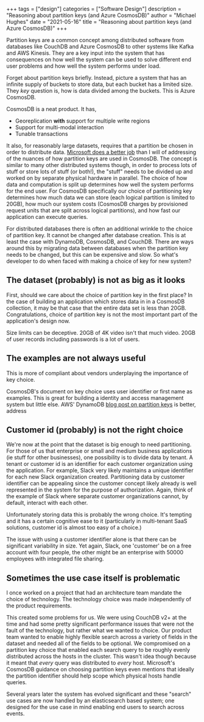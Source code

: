 +++
tags = ["design"]
categories = ["Software Design"]
description = "Reasoning about partition keys (and Azure CosmosDB)"
author = "Michael Hughes"
date = "2021-05-16"
title = "Reasoning about partition keys (and Azure CosmosDB)" 
+++

Partition keys are a common concept among distributed software from databases like CouchDB and Azure CosmosDB to other systems like Kafka and AWS Kinesis. They are a key
input into the system that has consequences on how well the system can be used to solve different end user problems and how well the system performs under load.

<!--more-->

Forget about partition keys briefly. Instead, picture a system that has an infinite supply of buckets to store data, but each bucket has a limited size. They _key_ question
is, how is data divided among the buckets. This is Azure CosmosDB.

CosmosDB is a neat product. It has,

- Georeplication **with** support for multiple write regions
- Support for multi-modal interaction
- Tunable transactions

It also, for reasonably large datasets, requires that a partition be chosen in order to distribute data. [Microsoft does a better job](https://docs.microsoft.com/en-us/azure/cosmos-db/partitioning-overview) than I will of addressing of the nuances of how partition keys are used in CosmosDB. The concept is similar to many other distributed systems
though, in order to process lots of stuff or store lots of stuff (or both!), the "stuff" needs to be divided up and worked on by separate physical hardware in parallel. The
choice of how data and computation is split up determines how well the system performs for the end user. For CosmosDB specifically our choice of partitioning key determines
how much data we can store (each logical partition is limited to 20GB), how much our system costs (CosmosDB charges by provisioned request units that are split across logical partitions), and how fast our application can execute queries.

For distributed databases there is often an additional wrinkle to the choice of partition key. It cannot be changed after database creation. This is at least the case with
DynamoDB, CosmosDB, and CouchDB. There are ways around this by migrating data between databases when the partition key needs to be changed, but this can be expensive and
slow. So what's developer to do when faced with making a choice of key for new system?

## The dataset (probably) is not as big as it looks

First, should we care about the choice of partition key in the first place? In the case of building an application which stores data in in a CosmosDB collection, it may
be that case that the entire data set is less than 20GB. Congratulations, choice of partition key is not the most important part of the application's design now.

Size limits can be deceptive. 20GB of 4K video isn't that much video. 20GB of user records including passwords is a lot of users. 

## The examples are not always useful

This is more of compliant about vendors underplaying the importance of key choice. 

CosmosDB's document on key choice uses user identifier or first name as examples. This is great for building a identity and access management system but little else. AWS' DynamoDB [blog post on partition keys](https://aws.amazon.com/blogs/database/choosing-the-right-dynamodb-partition-key/) is better, address

## Customer id (probably) is not the right choice

We're now at the point that the dataset is big enough to need partitioning. For those of us that enterprise or small and medium business applications (ie stuff for other businesses), one possibility is to divide data by tenant. A tenant or customer id is an identifier for each customer organization using the application. For example, Slack very likely maintains a unique identifier for each new Slack organization created. Partitioning data by customer identifier can be appealing since the customer concept likely
already is well represented in the system for the purpose of authorization. Again, think of the example of Slack where separate customer organizations cannot, by default, interact with each other.

Unfortunately storing data this is probably the wrong choice. It's tempting and it has a certain cognitive ease to it (particularly in multi-tenant SaaS solutions, customer id is almost too easy of a choice.)

The issue with using a customer identifier alone is that there can be significant variability in size. Yet again, Slack, one 'customer' be on a free account with four people, the other might be an enterprise with 50000 employees with integrated file sharing. 

## Sometimes the use case itself is problematic

I once worked on a project that had an architecture team mandate the choice of technology. The technology choice was made independently of the product requirements.

This created some problems for us. We were using CouchDB v2+ at the time and had some pretty significant performance issues that were not the fault of the technology, but
rather what we wanted to choice. Our product team wanted to enable highly flexible search across a variety of fields in the dataset and needed all of the fields to be
optional. We compromised on a partition key choice that enabled each search query to be roughly evenly distributed across the hosts in the cluster. This wasn't idea though
because it meant that *every* query was distributed to *every* host. Microsoft's CosmosDB guidance on choosing partition keys even mentions that ideally the partition identifier
should help scope which physical hosts handle queries.

Several years later the system has evolved significant and these "search" use cases are now handled by an elasticsearch based system; one designed for the use case in mind
enabling end users to search across events.

